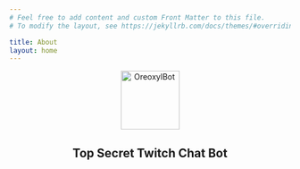 ```yaml
---
# Feel free to add content and custom Front Matter to this file.
# To modify the layout, see https://jekyllrb.com/docs/themes/#overriding-theme-defaults

title: About
layout: home
---
```


<div id="main-page" style="text-align: center;">
    <div>
        <img class="wiggle" alt="OreoxylBot" style="display: block; height: 7.5em; margin: 0 auto 2em;" src="{{ " /assets/logo.png" | relative }}" />
    </div>
    <h2>Top Secret Twitch Chat Bot</h2>
</div>

<script>
    var lol = (function () {
        var status = 0;
        var container = document.getElementById('main-page');
        var dontClickEl = null;

        return function _lol() {
            var message = '';

            switch (status) {
                case 0:
                    message = 'Available in select channels';
                    break;

                case 2:
                    message = 'Artwork acquired from a professional Painter';
                    break;

                case 3:
                    message = "Isn't still running on a laptop";
                    break;

                case 4:
                    message = 'Fully functional and has zero bugs';
                    break;

                case 5:
                    message = 'What are you still doing here?';
                    break;

                case 6:
                    message = "Whatever you do, don't click the line above the line above 🎁 🙃";
                    dontClickEl.style.cursor = 'pointer';
                    dontClickEl.addEventListener('click', function () {
                        var imgs = document.querySelectorAll('img');
                        var els = document.querySelectorAll('h2,h3,a,header');

                        document.getElementsByTagName('body')[0].style.overflow = 'hidden';

                        for (var i = 0; i < imgs.length; i++) {
                            imgs[i].classList.add('barrel-roll');
                        }
                        
                        for (var i = 0; i < els.length; i++) {
                            els[i].style.animationDelay = Math.floor(Math.random() * 500) + 'ms';
                            els[i].classList.add(
                                'shake-constant',
                                Math.random() < 0.333 ? 'shake-chunk'
                                    : (Math.random() < 0.5 ? 'shake-slow' : 'shake')
                            );
                        }

                        setTimeout(function () {
                            for (var i = 0; i < imgs.length; i++) {
                                imgs[i].classList.remove('barrel-roll');
                            }

                            for (var i = 0; i < els.length; i++) {
                                els[i].classList.remove('shake-constant', 'shake-chunk', 'shake-slow', 'shake');
                            }

                            document.getElementsByTagName('body')[0].style.overflow = null;
                        }, 3000);

                    });
                    break;

                case 7:
                    dontClickEl.classList.add('shake-little', 'shake-constant', 'shake-constant--hover');
                    break;
            }

            if (message.length > 0) {
                var el = document.createElement('h3');
                el.textContent = message;
                container.appendChild(el);

                if (status === 4) {
                    dontClickEl = el;
                }
            }

            status++;

            if (status < 8) {
                setTimeout(_lol, 2000);
            }
        }
    })();

    window.onload = setTimeout(lol, 2000);
</script>